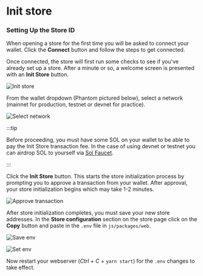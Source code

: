 # Init store

### Setting Up the Store ID

When opening a store for the first time you will be asked to connect your wallet. Click the **Connect** button and follow the steps to get connected.

Once connected, the store will first run some checks to see if you've already set up a store. After a minute or so, a welcome screen is presented with an **Init Store** button.

![Init store](/assets/storefront/installation/init-store.png#radius#shadow)

From the wallet dropdown (Phantom pictured below), select a network (mainnet for production, testnet or devnet for practice).

![Select network](/assets/storefront/installation/select-wallet.png#radius#shadow)

:::tip

Before proceeding, you must have some SOL on your wallet to be able to pay the Init Store transaction fee. In the case of using devnet or testnet you can airdrop SOL to yourself via [Sol Faucet](https://solfaucet.com/).

:::

Click the **Init Store** button. This starts the store initialization process by prompting you to approve a transaction from your wallet. After approval, your store initialization begins which may take 1-2 minutes.

![Approve transaction](/assets/storefront/installation/approve-transaction.png#radius#shadow)

After store initialization completes, you must save your new store addresses. In the **Store configuration** section on the store page click on the **Copy** button and paste in the `.env` file in `js/packages/web`.

![Save env](/assets/storefront/installation/save-env.png#radius#shadow)

![Set env](/assets/storefront/installation/set-env.png#radius#shadow)

Now restart your webserver (_Ctrl + C_ + `yarn start`) for the `.env` changes to take effect.

